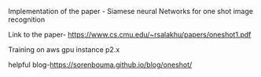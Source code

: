 Implementation of the paper - Siamese neural Networks for one shot image recognition

Link to the paper- https://www.cs.cmu.edu/~rsalakhu/papers/oneshot1.pdf

Training on aws gpu instance p2.x

helpful blog-https://sorenbouma.github.io/blog/oneshot/
